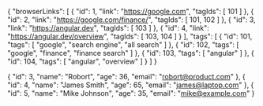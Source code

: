 
{
  "browserLinks": [
    {
      "id": 1,
      "link": "https://google.com",
      "tagIds": [
        101
      ]
    },
    {
      "id": 2,
      "link": "https://google.com/finance/",
      "tagIds": [
        101,
        102
      ]
    },
    {
      "id": 3,
      "link": "https://angular.dev",
      "tagIds": [
        103
      ]
    },
    {
      "id": 4,
      "link": "https://angular.dev/overview",
      "tagIds": [
        103,
        104
      ]
    }
  ],
  "tags": [
    {
      "id": 101,
      "tags": [
        "google",
        "search engine",
        "all search"
      ]
    },
    {
      "id": 102,
      "tags": [
        "google",
        "finance",
        "finance search"
      ]
    },
    {
      "id": 103,
      "tags": [
        "angular"
      ]
    },
    {
      "id": 104,
      "tags": [
        "angular",
        "overview"
      ]
    }
  ]
}


{ "id": 3, "name": "Robort", "age": 36, "email": "robort@product.com" },
    { "id": 4, "name": "James Smith", "age": 65, "email": "james@laptop.com" },
    { "id": 5, "name": "Mike Johnson", "age": 35, "email": "mike@example.com" }
